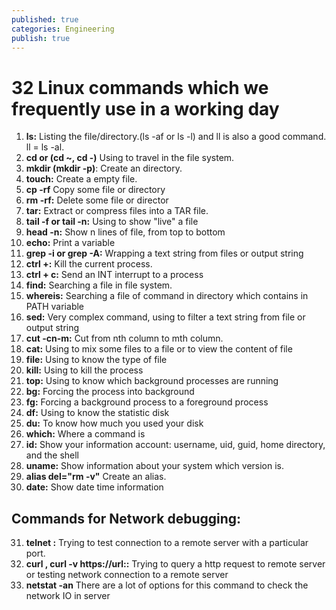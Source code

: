 ```yaml
---
published: true
categories: Engineering
publish: true
---
```

# 32 Linux commands which we frequently use in a working day

1. **ls:** Listing the file/directory.(ls -af or ls -l) and ll is also a good command. ll = ls -al.
2. **cd or (cd ~, cd -)**  Using to travel in the file system.
3. **mkdir (mkdir -p)**: Create an directory.
4. **touch:** Create a empty file.
5. **cp -rf**  Copy some file or directory
6. **rm -rf:** Delete some file or director
7. **tar:** Extract or compress files into a TAR file.
8. **tail -f or tail -n:** Using to show "live" a file
9. **head -n:** Show n lines of file, from top to bottom
10. **echo:** Print a variable
11. **grep -i or grep -A:** Wrapping a text string from files or output string
12. **ctrl +\:** Kill the current process.
13. **ctrl + c:** Send an INT interrupt to a process
14. **find:** Searching a file in file system.
15. **whereis:** Searching a file of command in directory which contains in PATH variable
16. **sed:** Very complex command, using to filter a text string from file or output string
17. **cut -cn-m:** Cut from nth column to mth column.
18. **cat:** Using to mix some files to a file or to view the content of file
19. **file:** Using to know the type of file
20. **kill:** Using to kill the process
21. **top:** Using to know which background processes are running
22. **bg:** Forcing the process into background
23. **fg:** Forcing a background process to a foreground process
24. **df:** Using to know the statistic disk
25. **du:** To know how much you used your disk
26. **which:** Where a command is
27. **id:** Show your information account: username, uid, guid, home directory, and the shell
28. **uname:** Show information about your system which version is.
29. **alias del="rm -v"**  Create an alias.
30. **date:** Show date time information

## Commands for Network debugging:
31. **telnet :** Trying to test connection to a remote server with a particular port.
32. **curl , curl -v https://url:<port>:** Trying to query a http request to remote server or testing network connection to a remote server
33. **netstat -an** There are a lot of options for this command to check the network IO in server


